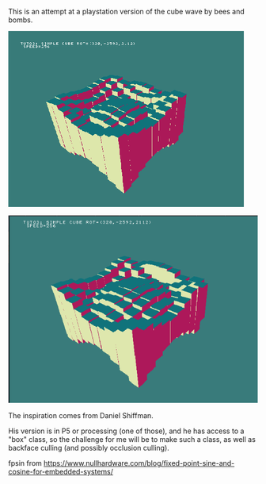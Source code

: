 This is an attempt at a playstation version of the cube wave by bees and bombs.

![Demo gif](screenshots/psx-beesnbombs.gif)



![Demo gif](screenshots/Beesnbombs.png)

The inspiration comes from Daniel Shiffman.

His version is in P5 or processing (one of those), and he has access to a "box" class, so 
the challenge for me will be to make such a class, as well as backface culling (and possibly occlusion culling).



fpsin from https://www.nullhardware.com/blog/fixed-point-sine-and-cosine-for-embedded-systems/


